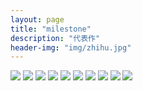 ```yaml
---
layout: page
title: "milestone"
description: "代表作"
header-img: "img/zhihu.jpg"
---
```


![](http://q92s67p0o.bkt.clouddn.com/DSC_2772-2.jpg?e=1587371158&token=Jbscc-Q4_yeNxn7sicP9F1q5Qw0UAX0vpIjMwJ6C:vYnDV6ym245eU0LIHZXvQ0S2zL8)
![](http://q92s67p0o.bkt.clouddn.com/DSC_2774.jpg)
![](http://q92s67p0o.bkt.clouddn.com/DSC_2775-2.jpg)
![](http://q92s67p0o.bkt.clouddn.com/DSC_2779.jpg)
![](http://q92s67p0o.bkt.clouddn.com/DSC_2781.jpg)
![](http://q92s67p0o.bkt.clouddn.com/DSC_2782.jpg)
![](http://q92s67p0o.bkt.clouddn.com/DSC_2785.jpg)
![](http://q92s67p0o.bkt.clouddn.com/DSC_2786.jpg)
![](http://q92s67p0o.bkt.clouddn.com/DSC_2801.jpg)
![](http://q92s67p0o.bkt.clouddn.com/DSC_2807.jpg)


